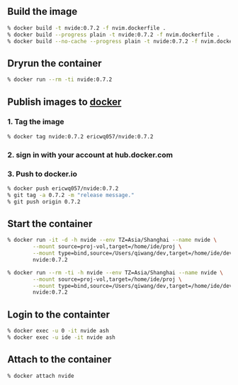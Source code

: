 ## Build the image

```sh
% docker build -t nvide:0.7.2 -f nvim.dockerfile .
% docker build --progress plain -t nvide:0.7.2 -f nvim.dockerfile .
% docker build --no-cache --progress plain -t nvide:0.7.2 -f nvim.dockerfile .
```

## Dryrun the container

```sh
% docker run --rm -ti nvide:0.7.2
```

## Publish images to [docker](hub.docker.com)

### 1. Tag the image

```sh
% docker tag nvide:0.7.2 ericwq057/nvide:0.7.2
```

### 2. sign in with your account at hub.docker.com

### 3. Push to docker.io

```sh
% docker push ericwq057/nvide:0.7.2
% git tag -a 0.7.2 -m "release message."
% git push origin 0.7.2
```

## Start the container

```sh
% docker run -it -d -h nvide --env TZ=Asia/Shanghai --name nvide \
        --mount source=proj-vol,target=/home/ide/proj \
        --mount type=bind,source=/Users/qiwang/dev,target=/home/ide/develop \
        nvide:0.7.2

% docker run --rm -ti -h nvide --env TZ=Asia/Shanghai --name nvide \
        --mount source=proj-vol,target=/home/ide/proj \
        --mount type=bind,source=/Users/qiwang/dev,target=/home/ide/develop \
        nvide:0.7.2
```

## Login to the containter

```sh
% docker exec -u 0 -it nvide ash
% docker exec -u ide -it nvide ash
```

## Attach to the container

```
% docker attach nvide
```
